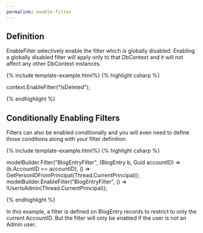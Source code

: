 ```yaml
---
permalink: enable-filter
---
```


## Definition

EnableFilter selectively enable the filter which is globally disabled. Enabling a globally disabled filter will apply only to that DbContext and it will not affect any other DbContext instances.

{% include template-example.html%} 
{% highlight csharp %}

context.EnableFilter("IsDeleted");

{% endhighlight %}

## Conditionally Enabling Filters

Filters can also be enabled conditionally and you will even need to define those conditions along with your filter definition.

{% include template-example.html%} 
{% highlight csharp %}

modelBuilder.Filter("BlogEntryFilter", (BlogEntry b, Guid accountID) => (b.AccountID == accountID), 
                    () => GetPersonIDFromPrincipal(Thread.CurrentPrincipal));
modelBuilder.EnableFilter("BlogEntryFilter", () => !UserIsAdmin(Thread.CurrentPrincipal));

{% endhighlight %}

In this example, a filter is defined on BlogEntry records to restrict to only the current AccountID. But the filter will only be enabled if the user is not an Admin user.


